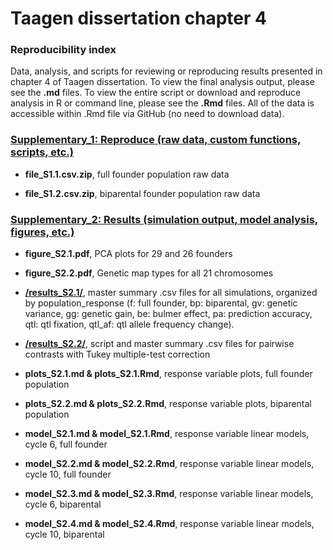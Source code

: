 # Taagen dissertation chapter 4 

### Reproducibility index  
Data, analysis, and scripts for reviewing or reproducing results presented in chapter 4 of Taagen dissertation. To view the final analysis output, please see the **.md** files. To view the entire script or download and reproduce analysis in R or command line, please see the **.Rmd** files. All of the data is accessible within .Rmd file via GitHub (no need to download data). 

### [Supplementary_1: Reproduce (raw data, custom functions, scripts, etc.)](https://github.com/etaagen/dissertation_chapter_4/tree/main/Supplementary_1) 

* **file_S1.1.csv.zip**, full founder population raw data   

* **file_S1.2.csv.zip**, biparental founder population raw data  



### [Supplementary_2: Results (simulation output, model analysis, figures, etc.)](https://github.com/etaagen/dissertation_chapter_4/tree/main/Supplementary_2)  

* **figure_S2.1.pdf**, PCA plots for 29 and 26 founders

* **figure_S2.2.pdf**, Genetic map types for all 21 chromosomes  

* **[/results_S2.1/](https://github.com/etaagen/dissertation_chapter_4/tree/main/Supplementary_2/results_S2.1/)**, master summary .csv files for all simulations, organized by population_response (f: full founder, bp: biparental, gv: genetic variance, gg: genetic gain, be: bulmer effect, pa: prediction accuracy, qtl: qtl fixation, qtl_af: qtl allele frequency change).   

* **[/results_S2.2/](https://github.com/etaagen/dissertation_chapter_4/tree/main/Supplementary_2/results_S2.2/)**, script and master summary .csv files for pairwise contrasts with Tukey multiple-test correction  

* **plots_S2.1.md & plots_S2.1.Rmd**, response variable plots, full founder population  

* **plots_S2.2.md & plots_S2.2.Rmd**, response variable plots, biparental population

* **model_S2.1.md & model_S2.1.Rmd**, response variable linear models, cycle 6, full founder

* **model_S2.2.md & model_S2.2.Rmd**, response variable linear models, cycle 10, full founder  

* **model_S2.3.md & model_S2.3.Rmd**, response variable linear models, cycle 6, biparental
 
* **model_S2.4.md & model_S2.4.Rmd**, response variable linear models, cycle 10, biparental




